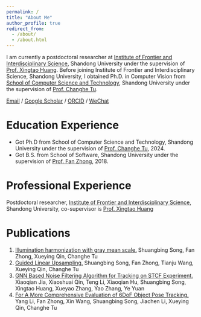 ```yaml
---
permalink: /
title: "About Me"
author_profile: true
redirect_from: 
  - /about/
  - /about.html
---
```


I am currently a postdoctoral researcher at [Institute of Frontier and Interdisciplinary Science](https://frontier.qd.sdu.edu.cn/), Shandong University under the supervision of [Prof. Xingtao Huang](https://frontier.qd.sdu.edu.cn/info/1048/1331.htm). Before joining Institute of Frontier and Interdisciplinary Science, Shandong University, I obtained Ph.D. in Computer Vision from [School of Computer Science and Technology](https://www.cs.sdu.edu.cn/), Shandong University under the supervision of [Prof. Changhe Tu](https://irc.cs.sdu.edu.cn/~chtu/index.html).

[Email](songs@sdu.edu.cn) / [Google Scholar](https://scholar.google.com/citations?user=0WGbVnwAAAAJ&hl=en) / [ORCID](https://orcid.org/0000-0002-1031-6151) / [WeChat](../images/wechat.jpg)

Education Experience
======
- Got Ph.D from School of Computer Science and Technology, Shandong University under the supervision of [Prof. Changhe Tu]((https://irc.cs.sdu.edu.cn/~chtu/index.html)), 2024.
- Got B.S. from School of Software, Shandong University under the supervision of [Prof. Fan Zhong](https://cvfzhong.github.io/), 2018.

Professional Experience
======
Postdoctoral researcher, [Institute of Frontier and Interdisciplinary Science](https://frontier.qd.sdu.edu.cn/), Shandong University, co-supervisor is [Prof. Xingtao Huang](https://frontier.qd.sdu.edu.cn/info/1048/1331.htm)

Publications
======
1. [Illumination harmonization with gray mean scale.](https://link.springer.com/chapter/10.1007/978-3-030-61864-3_17)
   Shuangbing Song, Fan Zhong, Xueying Qin, Changhe Tu 
1. [Guided Linear Upsampling.](https://dl.acm.org/doi/abs/10.1145/3592453)
   Shuangbing Song, Fan Zhong, Tianju Wang, Xueying Qin, Changhe Tu 
1. [GNN Based Noise Filtering Algorithm for Tracking on STCF Experiment.](https://indico.cern.ch/event/1488410/contributions/6561429/) Xiaoqian Jia, Xiaoshuai Qin, Teng Li, Xiaoqian Hu, Shuangbing Song, Xingtao Huang, Xueyao Zhang, Yao Zhang, Ye Yuan
2. [For A More Comprehensive Evaluation of 6DoF Object Pose Tracking.](https://arxiv.org/abs/2309.07796)
   Yang Li, Fan Zhong, Xin Wang, Shuangbing Song, Jiachen Li, Xueying Qin, Changhe Tu
